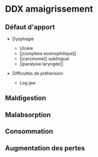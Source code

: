 # DDX amaigrissement 
## Défaut d'apport
- Dysphagie 
	- Ulcère 
	- [[complexe eosinophilique]]
	- [[carcinome]] sublingual 
	- [[paralysie laryngée]] 

- Difficultés de préhension 
	- Log jaw 
## Maldigestion
## Malabsorption 
## Consommation 
## Augmentation des pertes
